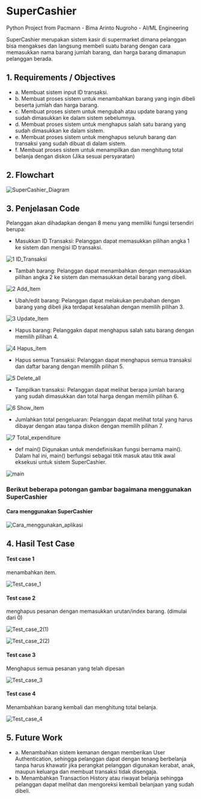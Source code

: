 # SuperCashier
Python Project from Pacmann - Bima Arinto Nugroho - AI/ML Engineering

SuperCashier merupakan sistem kasir di supermarket dimana pelanggan bisa mengakses dan langsung membeli suatu barang dengan cara memasukkan nama barang jumlah barang, dan harga barang dimanapun pelanggan berada.

## 1. Requirements / Objectives
   - a. Membuat sistem input ID transaksi.
   - b. Membuat proses sistem untuk menambahkan barang yang ingin dibeli beserta jumlah dan harga barang.
   - c. Membuat proses sistem untuk mengubah atau update barang yang sudah dimasukkan ke dalam sistem sebelumnya.
   - d. Membuat proses sistem untuk menghapus salah satu barang yang sudah dimasukkan ke dalam sistem.
   - e. Membuat proses sistem untuk menghapus seluruh barang dan transaksi yang sudah dibuat di dalam sistem.
   - f. Membuat proses sistem untuk menampilkan dan menghitung total belanja dengan diskon (Jika sesuai persyaratan)

## 2.  Flowchart

![SuperCashier_Diagram](https://github.com/BimaArinto/SuperCashier/assets/98025217/bd77c2e9-2367-4d5d-a713-aebb5d69403f)

## 3. Penjelasan Code
Pelanggan akan dihadapkan dengan 8 menu yang memiliki fungsi tersendiri berupa:
- Masukkan ID Transaksi: Pelanggan dapat memasukkan pilihan angka 1 ke sistem dan mengisi ID transaksi.

![1  ID_Transaksi](https://github.com/BimaArinto/SuperCashier/assets/98025217/22596285-5479-4b3c-8823-788b2a8069b1)

- Tambah barang: Pelanggan dapat menambahkan dengan memasukkan pilihan angka 2 ke sistem dan memasukkan detail barang yang dibeli.

![2  Add_Item](https://github.com/BimaArinto/SuperCashier/assets/98025217/932babe7-f311-40c9-b6d8-4d53d82ff475)

- Ubah/edit barang: Pelanggan dapat melakukan perubahan dengan barang yang dibeli jika terdapat kesalahan dengan memilih pilihan 3.

![3  Update_Item](https://github.com/BimaArinto/SuperCashier/assets/98025217/946b6cd6-f407-485b-a9c8-1cc7c256bde3)

- Hapus barang: Pelanggakn dapat menghapus salah satu barang dengan memilih pilihan 4.

![4  Hapus_item](https://github.com/BimaArinto/SuperCashier/assets/98025217/083481ba-e654-4a5b-926d-d82a1f286ca7)

- Hapus semua Transaksi: Pelanggan dapat menghapus semua transaksi dan daftar barang dengan memilih pilihan 5.

![5  Delete_all](https://github.com/BimaArinto/SuperCashier/assets/98025217/3fccc5ef-0dde-47c3-9a06-b4cab04c41f5)

- Tampilkan transaksi: Pelanggan dapat melihat berapa jumlah barang yang sudah dimasukkan dan total harga dengan memilih pilihan 6.

![6  Show_item](https://github.com/BimaArinto/SuperCashier/assets/98025217/edc26526-27ca-487b-80bf-22e5e9f1d96b)

- Jumlahkan total pengeluaran: Pelanggan dapat melihat total yang harus dibayar dengan atau tanpa diskon dengan memilih pilihan 7.

![7  Total_expenditure](https://github.com/BimaArinto/SuperCashier/assets/98025217/587804cc-1e1b-41be-acc5-1afe77012bd7)

- def main()
Digunakan untuk mendefinisikan fungsi bernama main(). Dalam hal ini, main() berfungsi sebagai titik masuk atau titik awal eksekusi untuk sistem SuperCashier.

![main](https://github.com/BimaArinto/SuperCashier/assets/98025217/5e84256e-87b5-4665-a9a5-0447fa23c246)

### Berikut beberapa potongan gambar bagaimana menggunakan SuperCashier
#### Cara menggunakan SuperCashier

![Cara_menggunakan_aplikasi](https://github.com/BimaArinto/SuperCashier/assets/98025217/8d2500fb-1d75-4f00-8c9b-1cde4ebe2dfc)

## 4. Hasil Test Case

#### Test case 1
menambahkan item.

![Test_case_1](https://github.com/BimaArinto/SuperCashier/assets/98025217/0271822b-0170-410c-bc3b-341ab820efbb)

#### Test case 2
menghapus pesanan dengan memasukkan urutan/index barang. (dimulai dari 0)

![Test_case_2(1)](https://github.com/BimaArinto/SuperCashier/assets/98025217/d4e57085-3698-40e1-b394-470de979b4b7)

![Test_case_2(2)](https://github.com/BimaArinto/SuperCashier/assets/98025217/10c34472-8721-47a1-9968-cc902abcbcd7)

#### Test case 3
Menghapus semua pesanan yang telah dipesan

![Test_case_3](https://github.com/BimaArinto/SuperCashier/assets/98025217/6d4cd3d3-9e38-4f76-9634-4fe86a96ef69)

#### Test case 4
Menambahkan barang kembali dan menghitung total belanja.

![Test_case_4](https://github.com/BimaArinto/SuperCashier/assets/98025217/db9e32bf-a13d-4969-b260-d6c5bb07d6ba)

## 5. Future Work
- a. Menambahkan sistem kemanan dengan memberikan User Authentication, sehingga pelanggan dapat dengan tenang berbelanja tanpa harus khawatir jika perangkat pelanggan digunakan kerabat, anak, maupun keluarga dan membuat transaksi tidak disengaja.
- b. Menambahkan Transaction History atau riwayat belanja sehingga pelanggan dapat melihat dan mengoreksi kembali belanjaan yang sudah dibeli.
